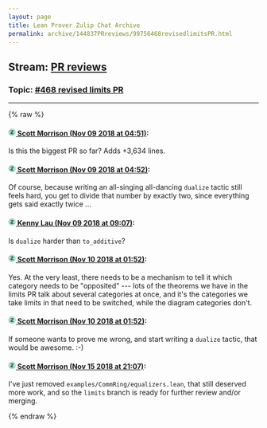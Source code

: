 ```yaml
---
layout: page
title: Lean Prover Zulip Chat Archive 
permalink: archive/144837PRreviews/99756468revisedlimitsPR.html
---
```


## Stream: [PR reviews](index.html)
### Topic: [#468 revised limits PR](99756468revisedlimitsPR.html)

---


{% raw %}
#### [![Click to go to Zulip](../../assets/img/zulip2.png) Scott Morrison (Nov 09 2018 at 04:51)](https://leanprover.zulipchat.com/#narrow/stream/144837-PR%20reviews/topic/%23468%20revised%20limits%20PR/near/147348952):
Is this the biggest PR so far? Adds +3,634 lines.

#### [![Click to go to Zulip](../../assets/img/zulip2.png) Scott Morrison (Nov 09 2018 at 04:52)](https://leanprover.zulipchat.com/#narrow/stream/144837-PR%20reviews/topic/%23468%20revised%20limits%20PR/near/147349003):
Of course, because writing an all-singing all-dancing `dualize` tactic still feels hard, you get to divide that number by exactly two, since everything gets said exactly twice ...

#### [![Click to go to Zulip](../../assets/img/zulip2.png) Kenny Lau (Nov 09 2018 at 09:07)](https://leanprover.zulipchat.com/#narrow/stream/144837-PR%20reviews/topic/%23468%20revised%20limits%20PR/near/147357101):
Is `dualize` harder than `to_additive`?

#### [![Click to go to Zulip](../../assets/img/zulip2.png) Scott Morrison (Nov 10 2018 at 01:52)](https://leanprover.zulipchat.com/#narrow/stream/144837-PR%20reviews/topic/%23468%20revised%20limits%20PR/near/147411779):
Yes. At the very least, there needs to be a mechanism to tell it which category needs to be "opposited" --- lots of the theorems we have in the limits PR talk about several categories at once, and it's the categories we take limits in that need to be switched, while the diagram categories don't.

#### [![Click to go to Zulip](../../assets/img/zulip2.png) Scott Morrison (Nov 10 2018 at 01:52)](https://leanprover.zulipchat.com/#narrow/stream/144837-PR%20reviews/topic/%23468%20revised%20limits%20PR/near/147411782):
If someone wants to prove me wrong, and start writing a `dualize` tactic, that would be awesome. :-)

#### [![Click to go to Zulip](../../assets/img/zulip2.png) Scott Morrison (Nov 15 2018 at 21:07)](https://leanprover.zulipchat.com/#narrow/stream/144837-PR%20reviews/topic/%23468%20revised%20limits%20PR/near/147769590):
I've just removed `examples/CommRing/equalizers.lean`, that still deserved more work, and so the `limits` branch is ready for further review and/or merging.


{% endraw %}
